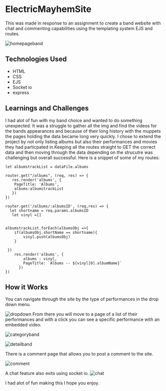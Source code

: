 # ElectricMayhemSite

This was made in response to an assignment to create a band website with chat and commenting capabilities using the templating system EJS and routes. 

![homepageband](https://github.com/Hendersonkelly/ElectricMayhemSite/assets/126027193/9b73f7f0-3539-4aff-9377-3679917fec8a)

## Technologies Used
* HTML
* CSS
* EJS
* Socket io
* express


## Learnings and Challenges
I had alot of fun with my band choice and wanted to do something unexpected. It was a struggle to gather all the img and find the videos for the bands appearances and because of their long history with the muppets the pages holding the data became long very quickly. I chose to extend the project by not only listing albums but also their performances and movies they had particpated in.Keeping all the routes straight to GET the correct data and then moving through the data depending on the strucutre was challenging but overall successful. Here is a snippet of some of my routes:

    let albumstrackList = dataFile.albums
    
    router.get("/albums", (req, res) => {
       res.render('albums', {
        PageTitle: 'Albums',
        albums:albumstrackList
       })
    })
 
    router.get('/albums/:albumsID', (req,res) => {
      let shortname = req.params.albumsID
       let vinyl =[]


    albumstrackList.forEach(albumsObj =>{
        if(albumsObj.shortName == shortname){
            vinyl.push(albumsObj)
        }

     })
        res.render('albums', {
            albums : vinyl,
            PageTitle: `Albums -- ${vinyl[0].albumName}`
          })
    })
## How it Works
You can navigate through the site by the type of performances in the drop down menu.

![dropdown](https://github.com/Hendersonkelly/ElectricMayhemSite/assets/126027193/61ebbcb6-4d20-48ec-a489-e82d4b10232d)
From there you will move to a page of a list of their performances and with a click you can see a specific performance with an embedded video.

![categoryband](https://github.com/Hendersonkelly/ElectricMayhemSite/assets/126027193/5f0b0919-cfa4-4d4f-9cb5-c5ad741a4bdc)

![detailband](https://github.com/Hendersonkelly/ElectricMayhemSite/assets/126027193/7b10436d-7bcf-4c9b-a1cf-62adf44e5b7a)

There is a comment page that allows you to post a comment to the site. 

![comment](https://github.com/Hendersonkelly/ElectricMayhemSite/assets/126027193/1eb51deb-c1ea-42ae-bf71-a6841a9642ac)

A chat feature also exits using socket io.
![chat](https://github.com/Hendersonkelly/ElectricMayhemSite/assets/126027193/e71eaf0d-abdc-4cbe-a55f-a3148f8a5043)

I had alot of fun making this I hope you enjoy.


